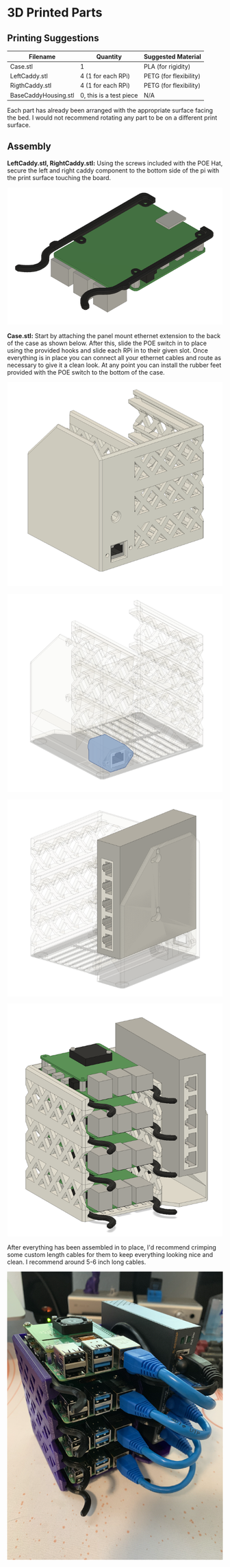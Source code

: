 # 3D Printed Parts

## Printing Suggestions

| Filename | Quantity | Suggested Material |
|-|-|-|
| Case.stl | 1 | PLA (for rigidity) |
| LeftCaddy.stl | 4 (1 for each RPi) | PETG (for flexibility) |
| RigthCaddy.stl | 4 (1 for each RPi) | PETG (for flexibility) |
| BaseCaddyHousing.stl | 0, this is a test piece | N/A |

Each part has already been arranged with the appropriate surface facing the
bed.  I would not recommend rotating any part to be on a different print
surface.

## Assembly

**LeftCaddy.stl, RightCaddy.stl:** Using the screws included with the POE Hat,
secure the left and right caddy component to the bottom side of the pi with the
print surface touching the board.

![LeftCaddy.stl, RightCaddy.stl in proper position](img/CaddyAssembly.png)

**Case.stl:** Start by attaching the panel mount ethernet extension to the back
of the case as shown below.  After this, slide the POE switch in to place using
the provided hooks and slide each RPi in to their given slot.  Once everything
is in place you can connect all your ethernet cables and route as necessary to
give it a clean look.  At any point you can install the rubber feet provided
with the POE switch to the bottom of the case.

![How to attach the Eth panel mount](img/EthPanelAssembly.png)

![How to attach the Eth panel mount](img/EthPanelAssemblyTransparent.png)

![POE switch installation](img/POEAssembly.png)

![Complete assembly](img/CompleteAssembly.png)

After everything has been assembled in to place, I'd recommend crimping some
custom length cables for them to keep everything looking nice and clean.  I
recommend around 5-6 inch long cables.

![Photo of finished product](img/AssemblyPhoto.png)
